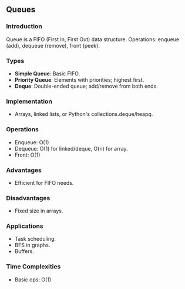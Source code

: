 ## Queues

### Introduction
Queue is a FIFO (First In, First Out) data structure. Operations: enqueue (add), dequeue (remove), front (peek).

### Types
- **Simple Queue**: Basic FIFO.
- **Priority Queue**: Elements with priorities; highest first.
- **Deque**: Double-ended queue; add/remove from both ends.

### Implementation
- Arrays, linked lists, or Python's collections.deque/heapq.

### Operations
- Enqueue: O(1)
- Dequeue: O(1) for linked/deque, O(n) for array.
- Front: O(1)

### Advantages
- Efficient for FIFO needs.

### Disadvantages
- Fixed size in arrays.

### Applications
- Task scheduling.
- BFS in graphs.
- Buffers.

### Time Complexities
- Basic ops: O(1)
